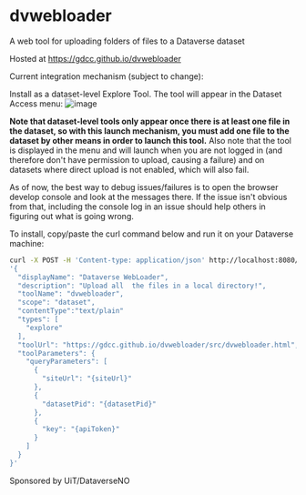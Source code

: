 # dvwebloader
A web tool for uploading folders of files to a Dataverse dataset

Hosted at https://gdcc.github.io/dvwebloader

Current integration mechanism (subject to change):

Install as a dataset-level Explore Tool. The tool will appear in the Dataset Access menu:
![image](https://user-images.githubusercontent.com/6731983/192796802-c358b6df-c09b-4efc-9bd2-e3dda0adb0e1.png)

**Note that dataset-level tools only appear once there is at least one file in the dataset, so with this launch mechanism, you must add one file to the dataset by other means in order to launch this tool.** Also note that the tool is displayed in the menu and will launch when you are not logged in (and therefore don't have permission to upload, causing a failure) and on datasets where direct upload is not enabled, which will also fail.

As of now, the best way to debug issues/failures is to open the browser develop console and look at the messages there. If the issue isn't obvious from that, including the console log in an issue should help others in figuring out what is going wrong.

To install, copy/paste the curl command below and run it on your Dataverse machine:

```bash
curl -X POST -H 'Content-type: application/json' http://localhost:8080/api/admin/externalTools -d \
'{
  "displayName": "Dataverse WebLoader",
  "description": "Upload all  the files in a local directory!",
  "toolName": "dvwebloader",
  "scope": "dataset",
  "contentType":"text/plain"
  "types": [
    "explore"
  ],
  "toolUrl": "https://gdcc.github.io/dvwebloader/src/dvwebloader.html",
  "toolParameters": {
    "queryParameters": [
      {
        "siteUrl": "{siteUrl}"
      },
      {
        "datasetPid": "{datasetPid}"
      },
      {
        "key": "{apiToken}"
      }
    ]
  }
}'
```

Sponsored by UiT/DataverseNO
